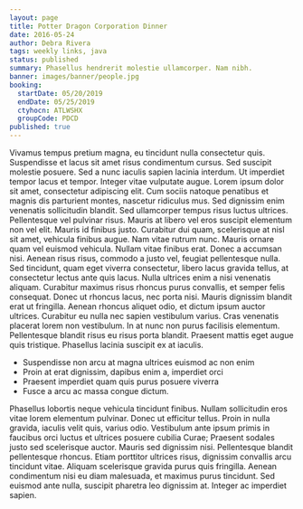 ```yaml
---
layout: page
title: Potter Dragon Corporation Dinner
date: 2016-05-24
author: Debra Rivera
tags: weekly links, java
status: published
summary: Phasellus hendrerit molestie ullamcorper. Nam nibh.
banner: images/banner/people.jpg
booking:
  startDate: 05/20/2019
  endDate: 05/25/2019
  ctyhocn: ATLWSHX
  groupCode: PDCD
published: true
---
```

Vivamus tempus pretium magna, eu tincidunt nulla consectetur quis. Suspendisse et lacus sit amet risus condimentum cursus. Sed suscipit molestie posuere. Sed a nunc iaculis sapien lacinia interdum. Ut imperdiet tempor lacus et tempor. Integer vitae vulputate augue. Lorem ipsum dolor sit amet, consectetur adipiscing elit. Cum sociis natoque penatibus et magnis dis parturient montes, nascetur ridiculus mus. Sed dignissim enim venenatis sollicitudin blandit. Sed ullamcorper tempus risus luctus ultrices. Pellentesque vel pulvinar risus. Mauris at libero vel eros suscipit elementum non vel elit. Mauris id finibus justo. Curabitur dui quam, scelerisque at nisl sit amet, vehicula finibus augue. Nam vitae rutrum nunc. Mauris ornare quam vel euismod vehicula.
Nullam vitae finibus erat. Donec a accumsan nisi. Aenean risus risus, commodo a justo vel, feugiat pellentesque nulla. Sed tincidunt, quam eget viverra consectetur, libero lacus gravida tellus, at consectetur lectus ante quis lacus. Nulla ultrices enim a nisi venenatis aliquam. Curabitur maximus risus rhoncus purus convallis, et semper felis consequat. Donec ut rhoncus lacus, nec porta nisi. Mauris dignissim blandit erat ut fringilla. Aenean rhoncus aliquet odio, et dictum ipsum auctor ultrices. Curabitur eu nulla nec sapien vestibulum varius. Cras venenatis placerat lorem non vestibulum. In at nunc non purus facilisis elementum. Pellentesque blandit risus eu risus porta blandit. Praesent mattis eget augue quis tristique. Phasellus lacinia suscipit ex at iaculis.

* Suspendisse non arcu at magna ultrices euismod ac non enim
* Proin at erat dignissim, dapibus enim a, imperdiet orci
* Praesent imperdiet quam quis purus posuere viverra
* Fusce a arcu ac massa congue dictum.

Phasellus lobortis neque vehicula tincidunt finibus. Nullam sollicitudin eros vitae lorem elementum pulvinar. Donec ut efficitur tellus. Proin in nulla gravida, iaculis velit quis, varius odio. Vestibulum ante ipsum primis in faucibus orci luctus et ultrices posuere cubilia Curae; Praesent sodales justo sed scelerisque auctor. Mauris sed dignissim nisi. Pellentesque blandit pellentesque rhoncus. Etiam porttitor ultrices risus, dignissim convallis arcu tincidunt vitae. Aliquam scelerisque gravida purus quis fringilla. Aenean condimentum nisi eu diam malesuada, et maximus purus tincidunt. Sed euismod ante nulla, suscipit pharetra leo dignissim at. Integer ac imperdiet sapien.
